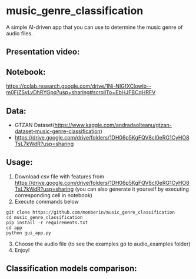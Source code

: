 # music_genre_classification

A simple AI-driven app that you can use to determine the music genre of audio files.

## Presentation video:

## Notebook:
https://colab.research.google.com/drive/1Ni-NIGfXClowib--m0FjZSvLvDhRYGpq?usp=sharing#scrollTo=EbHJFBCqHRFV

## Data: 
-  GTZAN Dataset(https://www.kaggle.com/andradaolteanu/gtzan-dataset-music-genre-classification)
-  https://drive.google.com/drive/folders/1DH06p5KgFQV8cI0eRG1CyHO8TsL7kWdR?usp=sharing

## Usage:
1. Download csv file with features from https://drive.google.com/drive/folders/1DH06p5KgFQV8cI0eRG1CyHO8TsL7kWdR?usp=sharing (you can also generate it yourself by executing corresponding cell in notebook)
2. Execute commands below
 ```
git clone https://github.com/monberin/music_genre_classification
cd music_genre_classification
pip install -r requirements.txt
cd app 
python gui_app.py
```
3. Choose the audio file (to see the examples go to audio_examples folder)
4. Enjoy!

## Classification models comparison:

